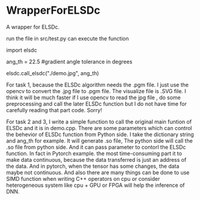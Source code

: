 # WrapperForELSDc
A wrapper for ELSDc. 

run the file in src/test.py can execute the function

import elsdc

ang_th = 22.5 #gradient angle tolerance in degrees 

elsdc.call_elsdc("./demo.jpg", ang_th)

For task 1, because the ELSDc algorithm needs the .pgm file. I just use the opencv to convert the .jpg file to .pgm file. The visualize file is .SVG file. I think it will be much faster if I use opencv to read the jpg file , do some preprocessing and call the later ELSDc function but I do not have time for carefully reading that part code. Sorry!

For task 2 and 3, I write a simple function to call the original main funtion of ELSDc and it is in demo.cpp. There are some parameters which can control the behevior of ELSDc function from Python side. I take the dictionary string and ang_th for example. It will generate .so file, The python side will call the .so file from python side. And it can pass parameter to contorl the ELSDc function. In fact in Pytorch example. the most time-consuming part it to make data continuous, because the data transferred is just an address of the data. And in pytorch, when the tensor has some changes, the data maybe not continuous. And also there are many things can be done to use SIMD function when writing C++ operators on cpu or consider heterogeneous system like cpu + GPU or FPGA will help the inference of DNN. 

